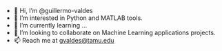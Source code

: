 - 👋 Hi, I’m @guillermo-valdes
- 👀 I’m interested in Python and MATLAB tools.
- 🌱 I’m currently learning ...
- 💞️ I’m looking to collaborate on Machine Learning applications projects.
- 📫 Reach me at gvaldes@tamu.edu

<!---
guillermo-valdes/guillermo-valdes is a ✨ special ✨ repository because its `README.md` (this file) appears on your GitHub profile.
You can click the Preview link to take a look at your changes.
--->
